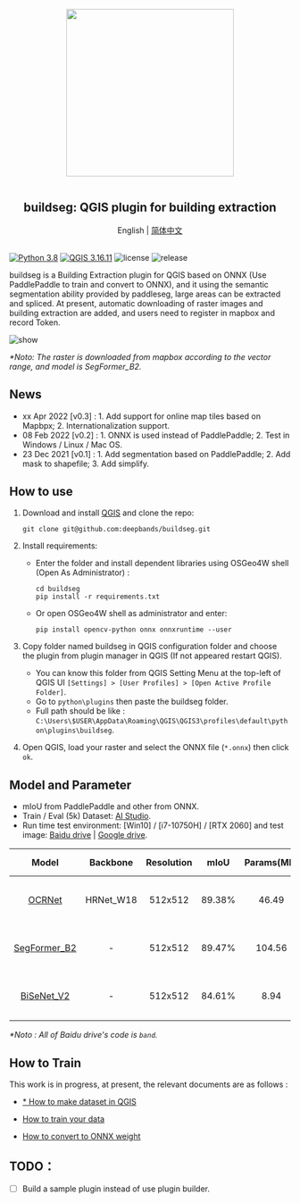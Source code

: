 <div align="center">
    <article style="display: flex; flex-direction: column; align-items: center; justify-content: center;">
        <p align="center"><img width="300" src="./docs/img/logo.png" /></p>
        <h1 style="width: 100%; text-align: center;">buildseg: QGIS plugin for building extraction</h1>
    </article>
    English | <a href="./docs/README_CN.md">简体中文</a>
</div>
<br/>

[![Python 3.8](https://img.shields.io/badge/python-3.8-yellow.svg)](https://www.python.org/downloads/release/python-380/) [![QGIS 3.16.11](https://img.shields.io/badge/qgis-3.16.11+-green.svg)](https://www.qgis.org/) ![license](https://img.shields.io/github/license/deepbands/buildseg) ![release](https://img.shields.io/badge/release-v0.3-red.svg)

buildseg is a Building Extraction plugin for QGIS based on ONNX (Use PaddlePaddle to train and convert to ONNX), and it using the semantic segmentation ability provided by paddleseg, large areas can be extracted and spliced. At present, automatic downloading of raster images and building extraction are added, and users need to register in mapbox and record Token.

![show](https://user-images.githubusercontent.com/71769312/159407433-96052623-3837-41dd-86b8-003da15b59eb.gif)

*\*Noto: The raster is downloaded from mapbox according to the vector range, and model is SegFormer_B2.*

## News

- xx Apr 2022 [v0.3] : 1. Add support for online map tiles based on Mapbpx; 2. Internationalization support.
- 08 Feb 2022 [v0.2] : 1. ONNX is used instead of PaddlePaddle; 2. Test in Windows / Linux / Mac OS.
- 23 Dec 2021 [v0.1] : 1. Add segmentation based on PaddlePaddle; 2. Add mask to shapefile; 3. Add simplify.

## How to use

1. Download and install [QGIS](https://www.qgis.org/en/site/) and clone the repo:
   
   ```git
   git clone git@github.com:deepbands/buildseg.git
   ```

2. Install requirements:
   
   - Enter the folder and install dependent libraries using OSGeo4W shell (Open As Administrator) :
     
     ```shell
     cd buildseg
     pip install -r requirements.txt
     ```
   
   - Or open OSGeo4W shell as administrator and enter:
     
     ```shell
     pip install opencv-python onnx onnxruntime --user
     ```

3. Copy folder named buildseg in QGIS configuration folder and choose the plugin from plugin manager in QGIS (If not appeared restart QGIS).
   
   - You can know this folder from QGIS Setting Menu at the top-left of QGIS UI `[Settings] > [User Profiles] > [Open Active Profile Folder]`.
   - Go to `python\plugins` then paste the buildseg folder.
   - Full path should be like : `C:\Users\$USER\AppData\Roaming\QGIS\QGIS3\profiles\default\python\plugins\buildseg`.

4. Open QGIS, load your raster and select the ONNX file (`*.onnx`) then click `ok`. 

## Model and Parameter

- mIoU from PaddlePaddle and other from ONNX.
- Train / Eval (5k) Dataset: [AI Studio](https://aistudio.baidu.com/aistudio/datasetdetail/102929).
- Run time test environment: [Win10] / [i7-10750H] / [RTX 2060] and test image: [Baidu drive](https://pan.baidu.com/s/14novqjR7gEXVCLwZkxqepw) | [Google drive](https://drive.google.com/file/d/1aySfvIzAnQDkVKUkFmyNq8O7p2S3IhUl/view?usp=sharing).

| Model                                                | Backbone  | Resolution | mIoU   | Params(MB) | Running Time(s) | Static Weight                                                                                                                                                        |
|:----------------------------------------------------:|:---------:|:----------:|:------:|:----------:|:---------------:|:--------------------------------------------------------------------------------------------------------------------------------------------------------------------:|
| [OCRNet](https://arxiv.org/pdf/1909.11065.pdf)       | HRNet_W18 | 512x512    | 89.38% | 46.49      | 39.090          | [Baidu drive](https://pan.baidu.com/s/1ZOy4HpC2TPWIGSGU0DX2UQ) \| [Google drive](https://drive.google.com/file/d/1wKC5PxroqDzrUz9nOFuA1KOFlv18MqS9/view?usp=sharing) |
| [SegFormer_B2](https://arxiv.org/pdf/2112.08275.pdf) | -         | 512x512    | 89.47% | 104.56     | 59.498          | [Baidu drive](https://pan.baidu.com/s/1knnge-bRkXIhzS-RRTJ8lQ) \| [Google drive](https://drive.google.com/file/d/1TXF2T6LORRyDoCmkwmZsxjo0Km9BwuAK/view?usp=sharing) |
| [BiSeNet_V2](https://arxiv.org/pdf/2004.02147.pdf)   | -         | 512x512    | 84.61% | 8.94       | 7.004           | [Baidu drive](https://pan.baidu.com/s/1pDBLc7MoLaBERKe2I536sA) \| [Google drive](https://drive.google.com/file/d/1SYwzWBU4wMJfzOf83Tboe7_P7TLW44xw/view?usp=sharing) |

*\*Noto : All of Baidu drive's code is `band`.*

## How to Train

This work is in progress, at present, the relevant documents are as follows :

- [\* How to make dataset in QGIS](https://github.com/deepbands/deep-learning-datasets-maker)

- [How to train your data](./docs/train/train.md)

- [How to convert to ONNX weight](./docs/train/to_onnx.md)

## TODO：

- [ ] Build a sample plugin instead of use plugin builder.
